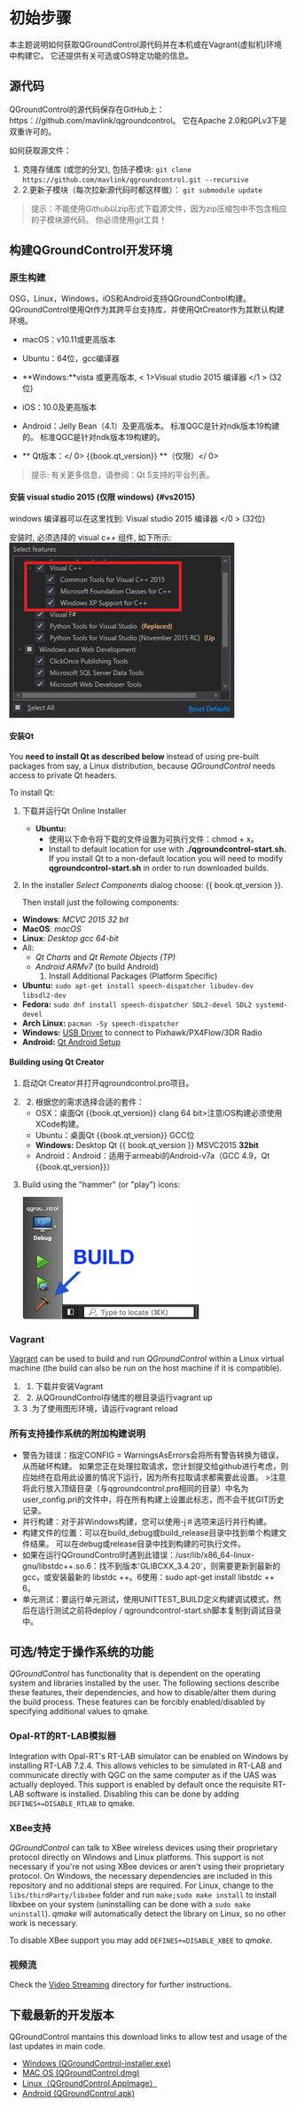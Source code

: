 # 初始步骤

本主题说明如何获取QGroundControl源代码并在本机或在Vagrant(虚拟机)环境中构建它。 它还提供有关可选或OS特定功能的信息。

## 源代码 

QGroundControl的源代码保存在GitHub上：https：//github.com/mavlink/qgroundcontrol。 它在Apache 2.0和GPLv3下是双重许可的。

如何获取源文件：

1. 克隆存储库 (或您的分叉), 包括子模块: ```git clone https://github.com/mavlink/qgroundcontrol.git --recursive```
2. 2.更新子模块（每次拉新源代码时都这样做）： ```git submodule update```

> 提示：不能使用Github以zip形式下载源文件，因为zip压缩包中不包含相应的子模块源代码。 你必须使用git工具！

## 构建QGroundControl开发环境

### 原生构建

OSG，Linux，Windows，iOS和Android支持QGroundControl构建。 QGroundControl使用Qt作为其跨平台支持库，并使用QtCreator作为其默认构建环境。

* macOS：v10.11或更高版本
* Ubuntu：64位，gcc编译器
* **Windows:**vista 或更高版本, < 1>Visual studio 2015 编译器 </1 > (32位)
* iOS：10.0及更高版本
* Android：Jelly Bean（4.1）及更高版本。 标准QGC是针对ndk版本19构建的。 标准QGC是针对ndk版本19构建的。
* ** Qt版本：</ 0> {{book.qt_version}} **（仅限）</ 0> <!-- NOTE {{ book.qt_version }} is set in the variables section of gitbook file https://github.com/mavlink/qgc-dev-guide/blob/master/book.json --></li> </ul> 
    
    > 提示: 有关更多信息，请参阅：Qt 5支持的平台列表。
    
    #### 安装 visual studio 2015 (仅限 windows) {#vs2015}
    
    windows 编译器可以在这里找到: Visual studio 2015 编译器 </0 > (32位)</p> 
    
    安装时, 必须选择的 visual c++ 组件, 如下所示: ![Visual Studio 2015 - Select all Visual C++ Components](../../assets/getting_started/vs_2015_select_features.png)
    
    #### 安装Qt
    
    You **need to install Qt as described below** instead of using pre-built packages from say, a Linux distribution, because *QGroundControl* needs access to private Qt headers.
    
    To install Qt:
    
    1. 下载并运行Qt Online Installer 
        * **Ubuntu:** 
            * 使用以下命令将下载的文件设置为可执行文件：chmod + x。 
            * Install to default location for use with **./qgroundcontrol-start.sh.** If you install Qt to a non-default location you will need to modify **qgroundcontrol-start.sh** in order to run downloaded builds.
    
    2. In the installer *Select Components* dialog choose: {{ book.qt_version }}.
        
        Then install just the following components:
    
    * **Windows**: *MCVC 2015 32 bit*
    * **MacOS**: *macOS*
    * **Linux**: *Desktop gcc 64-bit*
    * All: 
        * *Qt Charts* and *Qt Remote Objects (TP)*
        * *Android ARMv7* (to build Android) 
            1. Install Additional Packages (Platform Specific)
    * **Ubuntu:** `sudo apt-get install speech-dispatcher libudev-dev libsdl2-dev`
    * **Fedora:** `sudo dnf install speech-dispatcher SDL2-devel SDL2 systemd-devel`
    * **Arch Linux:** `pacman -Sy speech-dispatcher`
    * **Windows:** [USB Driver](http://www.pixhawk.org/firmware/downloads) to connect to Pixhawk/PX4Flow/3DR Radio
    * **Android:** [Qt Android Setup](http://doc.qt.io/qt-5/androidgs.html)
    
    #### Building using Qt Creator
    
    1. 启动Qt Creator并打开qgroundcontrol.pro项目。
    2. 2. 根据您的需求选择合适的套件： 
        * OSX：桌面Qt {{book.qt_version}} clang 64 bit>注意iOS构建必须使用XCode构建。
        * Ubuntu：桌面Qt {{book.qt_version}} GCC位
        * **Windows:** Desktop Qt {{ book.qt_version }} MSVC2015 **32bit**
        * Android：Android：适用于armeabi的Android-v7a（GCC 4.9，Qt {{book.qt_version}}）
    
    3. Build using the "hammer" (or "play") icons:
        
        ![QtCreator Build Button](../../assets/getting_started/qt_creator_build_qgc.png)
    
    ### Vagrant
    
    [Vagrant](https://www.vagrantup.com/) can be used to build and run *QGroundControl* within a Linux virtual machine (the build can also be run on the host machine if it is compatible).
    
    1. 1. 下载并安装Vagrant
    2. 2. 从QGroundControl存储库的根目录运行vagrant up
    3. 3 .为了使用图形环境，请运行vagrant reload
    
    ### 所有支持操作系统的附加构建说明
    
    * 警告为错误：指定CONFIG = WarningsAsErrors会将所有警告转换为错误，从而破坏构建。 如果您正在处理拉取请求，您计划提交给github进行考虑，则应始终在启用此设置的情况下运行，因为所有拉取请求都需要此设置。 >注意将此行放入顶级目录（与qgroundcontrol.pro相同的目录）中名为user_config.pri的文件中，将在所有构建上设置此标志，而不会干扰GIT历史记录。
    * 并行构建：对于非Windows构建，您可以使用-j＃选项来运行并行构建。
    * 构建文件的位置：可以在build_debug或build_release目录中找到单个构建文件结果。 可以在debug或release目录中找到构建的可执行文件。
    * 如果在运行QGroundControl时遇到此错误：/usr/lib/x86_64-linux-gnu/libstdc++.so.6：找不到版本'GLIBCXX_3.4.20'，则需要更新到最新的gcc，或安装最新的 libstdc ++。6使用：sudo apt-get install libstdc ++ 6。
    * 单元测试：要运行单元测试，使用UNITTEST_BUILD定义构建调试模式，然后在运行测试之前将deploy / qgroundcontrol-start.sh脚本复制到调试目录中。
    
    ## 可选/特定于操作系统的功能
    
    *QGroundControl* has functionality that is dependent on the operating system and libraries installed by the user. The following sections describe these features, their dependencies, and how to disable/alter them during the build process. These features can be forcibly enabled/disabled by specifying additional values to qmake.
    
    ### Opal-RT的RT-LAB模拟器
    
    Integration with Opal-RT's RT-LAB simulator can be enabled on Windows by installing RT-LAB 7.2.4. This allows vehicles to be simulated in RT-LAB and communicate directly with QGC on the same computer as if the UAS was actually deployed. This support is enabled by default once the requisite RT-LAB software is installed. Disabling this can be done by adding `DEFINES+=DISABLE_RTLAB` to qmake.
    
    ### XBee支持
    
    *QGroundControl* can talk to XBee wireless devices using their proprietary protocol directly on Windows and Linux platforms. This support is not necessary if you're not using XBee devices or aren't using their proprietary protocol. On Windows, the necessary dependencies are included in this repository and no additional steps are required. For Linux, change to the `libs/thirdParty/libxbee` folder and run `make;sudo make install` to install libxbee on your system (uninstalling can be done with a `sudo make uninstall`). *qmake* will automatically detect the library on Linux, so no other work is necessary.
    
    To disable XBee support you may add `DEFINES+=DISABLE_XBEE` to *qmake*.
    
    ### 视频流 
    
    Check the [Video Streaming](https://github.com/mavlink/qgroundcontrol/tree/master/src/VideoStreaming) directory for further instructions.
    
    ## 下载最新的开发版本
    
    QGroundControl mantains this download links to allow test and usage of the last updates in main code.
    
    * [Windows (QGroundControl-installer.exe)](https://s3-us-west-2.amazonaws.com/qgroundcontrol/builds/master/QGroundControl-installer.exe)
    * [MAC OS (QGroundControl.dmg)](https://s3-us-west-2.amazonaws.com/qgroundcontrol/builds/master/QGroundControl.dmg)
    * [Linux（QGroundControl.AppImage）](https://s3-us-west-2.amazonaws.com/qgroundcontrol/builds/master/QGroundControl.AppImage)
    * [Android (QGroundControl.apk)](https://s3-us-west-2.amazonaws.com/qgroundcontrol/builds/master/QGroundControl.apk)